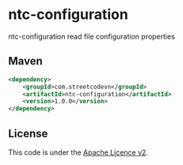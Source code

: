# ntc-configuration
ntc-configuration read file configuration properties  

## Maven
```Xml
<dependency>
    <groupId>com.streetcodevn</groupId>
    <artifactId>ntc-configuration</artifactId>
    <version>1.0.0</version>
</dependency>
```

## License
This code is under the [Apache Licence v2](https://www.apache.org/licenses/LICENSE-2.0).  
